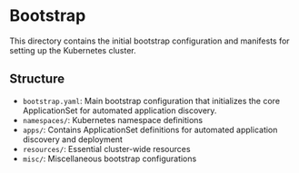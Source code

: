 # Bootstrap

This directory contains the initial bootstrap configuration and manifests for setting up the Kubernetes cluster.

## Structure

* `bootstrap.yaml`: Main bootstrap configuration that initializes the core ApplicationSet for automated application discovery.
* `namespaces/`: Kubernetes namespace definitions
* `apps/`: Contains ApplicationSet definitions for automated application discovery and deployment
* `resources/`: Essential cluster-wide resources
* `misc/`: Miscellaneous bootstrap configurations
